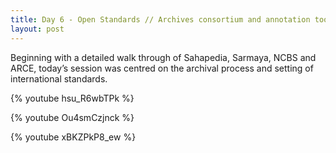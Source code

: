 ```yaml
---
title: Day 6 - Open Standards // Archives consortium and annotation tools
layout: post
---
```


Beginning with a detailed walk through of Sahapedia, Sarmaya, NCBS and ARCE, today’s session was centred on the archival process and setting of international standards.

{% youtube hsu_R6wbTPk %}

{% youtube Ou4smCzjnck %}

{% youtube xBKZPkP8_ew %}
